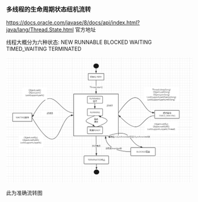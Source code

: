 ###  多线程的生命周期状态纽机流转

https://docs.oracle.com/javase/8/docs/api/index.html?java/lang/Thread.State.html 官方地址

线程大概分为六种状态: NEW RUNNABLE BLOCKED WAITING TIMED_WAITING TERMINATED 
 
 ![整体流程](https://raw.githubusercontent.com/qiurunze123/imageall/master/threadbase003.png)
 
 此为准确流转图 